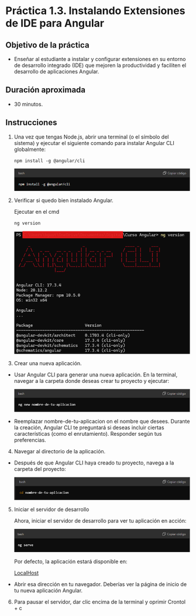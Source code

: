 # Práctica 1.3. Instalando Extensiones de IDE para Angular

## Objetivo de la práctica

- Enseñar al estudiante a instalar y configurar extensiones en su entorno de desarrollo integrado (IDE) que mejoren la productividad y faciliten el desarrollo de aplicaciones Angular.

## Duración aproximada
- 30 minutos.

## Instrucciones
1. Una vez que tengas Node.js, abrir una terminal (o el símbolo del sistema) y ejecutar el siguiente comando para instalar Angular CLI globalmente:

    ```
    npm install -g @angular/cli
    ```

    ![img](../../images/img-1.png)

2. Verificar si quedo bien instalado Angular.

    Ejecutar en el cmd

    ```
    ng version
    ```

    ![img](../../images/img-5.png)

3. Crear una nueva aplicación.

- Usar Angular CLI para generar una nueva aplicación. En la terminal, navegar a la carpeta donde deseas crear tu proyecto y ejecutar:

    ![img](../../images/img-2.png)

- Reemplazar nombre-de-tu-aplicacion on el nombre que desees. Durante la creación, Angular CLI te preguntará si deseas incluir ciertas características (como el enrutamiento). Responder según tus preferencias.

4. Navegar al directorio de la aplicación.

- Después de que Angular CLI haya creado tu proyecto, navega a la carpeta del proyecto:

    ![img](../../images/img-3.png)

5. Iniciar el servidor de desarrollo

    Ahora, iniciar el servidor de desarrollo para ver tu aplicación en acción:

    ![img](../../images/img-4.png)

    Por defecto, la aplicación estará disponible en:

    [LocalHost](http://localhost:4200/)

- Abrir esa dirección en tu navegador. Deberías ver la página de inicio de tu nueva aplicación Angular.

6. Para pausar el servidor, dar clic encima de la terminal y oprimir Crontol + c




